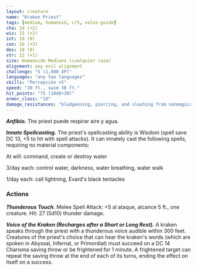 ```yaml
---
layout: creature
name: "Kraken Priest"
tags: [medium, humanoid, cr5, volos-guide]
cha: 14 (+2)
wis: 15 (+2)
int: 10 (0)
con: 16 (+3)
dex: 10 (0)
str: 12 (+1)
size: Humanoide Mediano (cualquier raza)
alignment: any evil alignment
challenge: "5 (1,800 XP)"
languages: "any two languages"
skills: "Percepción +5"
speed: "30 ft., swim 30 ft."
hit_points: "75 (10d8+30)"
armor_class: "10"
damage_resistances: "bludgeoning, piercing, and slashing from nonmagical attacks"
---
```


***Anfibio.*** The priest puede respirar aire y agua.

***Innate Spellcasting.*** The priest's spellcasting ability is Wisdom (spell save DC 13, +5 to hit with spell attacks). It can innately cast the following spells, requiring no material components:

At will: command, create or destroy water

3/day each: control water, darkness, water breathing, water walk

1/day each: call lightning, Evard's black tentacles

### Actions

***Thunderous Touch.*** Melee Spell Attack: +5 al ataque, alcance 5 ft., one creature. Hit: 27 (5d10) thunder damage.

***Voice of the Kraken (Recharges after a Short or Long Rest).*** A kraken speaks through the priest with a thunderous voice audible within 300 feet. Creatures of the priest's choice that can hear the kraken's words (which are spoken in Abyssal, Infernal, or Primordial) must succeed on a DC 14 Charisma saving throw or be frightened for 1 minute. A frightened target can repeat the saving throw at the end of each of its turns, ending the effect on itself on a success.